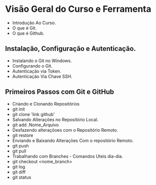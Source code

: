 # Visão Geral do Curso e Ferramenta
- Introdução Ao Curso.
- O que é Git.
- O que é Github.
## Instalação, Configuração e Autenticação.
- Instalando o Git no Windows.
- Configurando o Git.
- Autenticação via Token.
- Autenticação Via Chave SSH.
## Primeiros Passos com Git e GitHub
- Criando e Clonando Repositórios
 - git init
 - git clone 'link github' 
- Salvando Alterações no Reposítório Local.
 - git add .Nome_Arquivo
- Desfazendo alteraçõoes com o Repositório Remoto.
 - git restore <file>
- Enviando e Baixando Alterações Com o repositório Remoto.
 - git push
 - git pull
- Trabalhando com Branches - Comandos Uteis dia-dia.
 - git checkout <nome_branch>
 - git log
 - git diff
 - git status